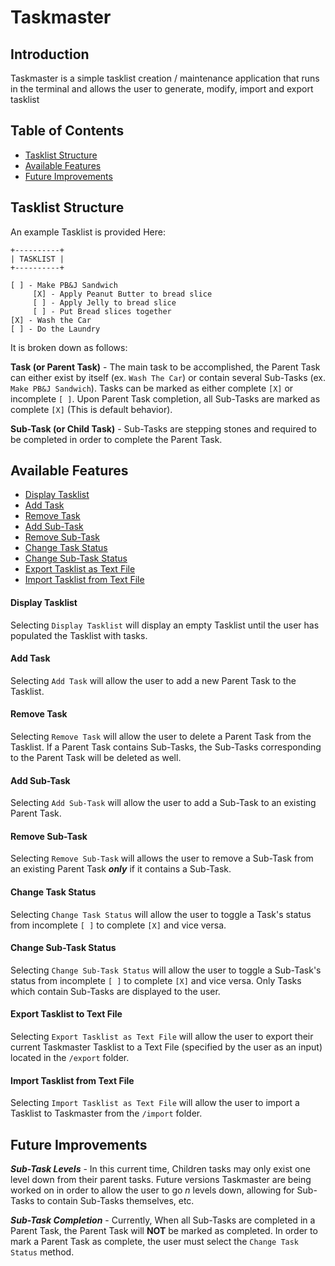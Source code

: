 # Taskmaster

## Introduction
Taskmaster is a simple tasklist creation / maintenance application that runs in the terminal and allows the user to generate, modify, import and export tasklist

## Table of Contents
- [Tasklist Structure](#tasklist-structure)
- [Available Features](#available-features)
- [Future Improvements](#future-improvements)

## Tasklist Structure <a name="tasklist-structure"></a>
An example Tasklist is provided Here:

```
+----------+
| TASKLIST |
+----------+

[ ] - Make PB&J Sandwich
     [X] - Apply Peanut Butter to bread slice
     [ ] - Apply Jelly to bread slice
     [ ] - Put Bread slices together
[X] - Wash the Car
[ ] - Do the Laundry
```

It is broken down as follows:

**Task (or Parent Task)** - The main task to be accomplished, the Parent Task
can either exist by itself (ex. `Wash The Car`) or contain several Sub-Tasks
(ex. `Make PB&J Sandwich`). Tasks can be marked as either complete `[X]` or
incomplete `[ ]`. Upon Parent Task completion, all Sub-Tasks are marked as
complete `[X]` (This is default behavior).

**Sub-Task (or Child Task)** - Sub-Tasks are stepping stones and required to
be completed in order to complete the Parent Task.

## Available Features <a name="available-features"></a>
- [Display Tasklist](#display-tasklist)
- [Add Task](#add-task)
- [Remove Task](#remove-task)
- [Add Sub-Task](#add-sub-task)
- [Remove Sub-Task](#remove-sub-task)
- [Change Task Status](#change-task-status)
- [Change Sub-Task Status](#change-sub-task-status)
- [Export Tasklist as Text File](#export-tasklist)
- [Import Tasklist from Text File](#import-tasklist)

#### Display Tasklist <a name="display-tasklist"></a>
Selecting `Display Tasklist` will display an empty Tasklist until the user has populated the Tasklist with tasks.

#### Add Task <a name="add-task"></a>
Selecting `Add Task` will allow the user to add a new Parent Task to the Tasklist.

#### Remove Task <a name="remove-task"></a>
Selecting `Remove Task` will allow the user to delete a Parent Task from the Tasklist. If a Parent Task contains Sub-Tasks, the Sub-Tasks corresponding to the Parent Task will be deleted as well.

#### Add Sub-Task <a name="add-sub-task"></a>
Selecting `Add Sub-Task` will allow the user to add a Sub-Task to an existing Parent Task.

#### Remove Sub-Task <a name="remove-sub-task"></a>
Selecting `Remove Sub-Task` will allows the user to remove a Sub-Task from an existing Parent Task **_only_** if it contains a Sub-Task.

#### Change Task Status <a name="change-task-status"></a>
Selecting `Change Task Status` will allow the user to toggle a Task's status from incomplete `[ ]` to complete `[X]` and vice versa.

#### Change Sub-Task Status <a name="change-sub-task-status"></a>
Selecting `Change Sub-Task Status` will allow the user to toggle a Sub-Task's status from incomplete `[ ]` to complete `[X]` and vice versa. Only Tasks which contain Sub-Tasks are displayed to the user.

#### Export Tasklist to Text File <a name="export-tasklist"></a>
Selecting `Export Tasklist as Text File` will allow the user to export their current Taskmaster Tasklist to a Text File (specified by the user as an input) located in the `/export` folder.

#### Import Tasklist from Text File <a name="import-tasklist"></a>
Selecting `Import Tasklist as Text File` will allow the user to import a Tasklist to Taskmaster from the `/import` folder.

## Future Improvements <a name="future-improvements"></a>

**_Sub-Task Levels_** - In this current time, Children tasks may only exist one level down from their parent tasks. Future versions Taskmaster are being worked on in order
to allow the user to go _n_ levels down, allowing for Sub-Tasks to contain
Sub-Tasks themselves, etc.

**_Sub-Task Completion_** - Currently, When all Sub-Tasks are completed in a Parent Task, the Parent Task will **NOT** be marked as completed. In order to mark a Parent Task as complete, the user must select the `Change Task Status` method.
